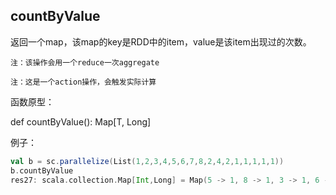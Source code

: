 ## countByValue

返回一个map，该map的key是RDD中的item，value是该item出现过的次数。

`注：该操作会用一个reduce一次aggregate`

`注：这是一个action操作，会触发实际计算`

函数原型：

  def countByValue(): Map[T, Long]

例子：

```scala
val b = sc.parallelize(List(1,2,3,4,5,6,7,8,2,4,2,1,1,1,1,1))
b.countByValue
res27: scala.collection.Map[Int,Long] = Map(5 -> 1, 8 -> 1, 3 -> 1, 6 -> 1, 1 -> 6, 2 -> 3, 4 -> 2, 7 -> 1)
```


